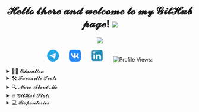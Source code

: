 <h1 align="center">𝓗𝓮𝓵𝓵𝓸 𝓽𝓱𝓮𝓻𝓮 𝓪𝓷𝓭 𝔀𝓮𝓵𝓬𝓸𝓶𝓮 𝓽𝓸 𝓶𝔂 𝓖𝓲𝓽𝓗𝓾𝓫 𝓹𝓪𝓰𝓮!
<img src="https://github.com/blackcater/blackcater/raw/main/images/Hi.gif" height="32"/></h1>
<!-- Typing SVG by DenverCoder1 - https://github.com/DenverCoder1/readme-typing-svg -->
<p align="center">
  <a href="https://github.com/DenverCoder1/readme-typing-svg"><img src="https://readme-typing-svg.herokuapp.com/?lines=𝓜𝔂+𝓷𝓪𝓶𝓮+𝓲𝓼+𝓢𝓮𝓻𝓰𝓮𝓲;𝓘+𝔀𝓸𝓻𝓴+𝓪𝓼+𝓪+𝓠𝓐+𝓮𝓷𝓰𝓲𝓷𝓮𝓮𝓻;𝓐𝓵𝔀𝓪𝔂𝓼+𝓵𝓮𝓪𝓻𝓷𝓲𝓷𝓰+𝓷𝓮𝔀+𝓽𝓱𝓲𝓷𝓰𝓼;𝓝𝓲𝓬𝓮+𝓽𝓸+𝓶𝓮𝓮𝓽+𝔂𝓸𝓾!&font=Fira%20Code&center=true&width=650&height=50&color=61dafb&vCenter=true&size=26"></a>
</p>

<!-- Social icons section -->
<p align="center">
  <a href="https://t.me/SergeevSS90"><img width="32px" alt="Telegram" title="Telegram" src="images/logo/Telegram.svg"/></a>
  &#8287;&#8287;&#8287;&#8287;&#8287;
  <a href="https://vk.com/id3951525"><img width="32px" alt="VK" title="VK" src="images/logo/vk.svg"/></a>
  &#8287;&#8287;&#8287;&#8287;&#8287;
  <a href="https://www.linkedin.com/in/sergeevss90/"><img width="32px" alt="Linkedin" title="Linkedin" src="images/logo/Linkedin_icon.svg"/></a>
  &#8287;&#8287;&#8287;&#8287;&#8287;
  <img src="https://komarev.com/ghpvc/?username=SergeevSergeiS" alt="Profile Views:">
</p>

<!-- Education section -->
<details>	
  <summary>👨‍🎓 𝓔𝓭𝓾𝓬𝓪𝓽𝓲𝓸𝓷</summary>
  <table width="100%" border='0'>
    <tr>
        <td width="30%" align="center" valign="center">
            <img src="images/logo/ssu.png">
            </td>
            <td valign="middle">𝒮𝒶𝓇𝒶𝓉𝑜𝓋 𝒮𝓉𝒶𝓉𝑒 𝒰𝓃𝒾𝓋𝑒𝓇𝓈𝒾𝓉𝓎.
            </br>𝒜𝓅𝓅𝓁𝒾𝑒𝒹 𝒞𝑜𝓂𝓅𝓊𝓉𝑒𝓇 𝒮𝒸𝒾𝑒𝓃𝒸𝑒 𝒾𝓃 𝒮𝑜𝒸𝒾𝑜𝓁𝑜𝑔𝓎
            <a target="_blank" href="http://www.sgu.ru/en">sgu.ru</a>.
    </td>
</tr>
<tr>
    <td width="30%" valign="center">
        <img src="images/logo/JB.png">
        </td>
        <td valign="middle">𝒫𝓇𝑜𝒿𝑒𝒸𝓉-𝒷𝒶𝓈𝑒𝒹 𝒪𝓃𝓁𝒾𝓃𝑒 𝐿𝑒𝒶𝓇𝓃𝒾𝓃𝑔 𝒫𝓁𝒶𝓉𝒻𝑜𝓇𝓂
          <a target="_blank" href="https://hyperskill.org/">hyperskill.org</a>. 𝑀𝓎 𝓅𝓇𝑜𝒻𝒾𝓁𝑒:
            <a href="https://hyperskill.org/profile/181586533"><img width="48px" alt="JB" title="JB" src="images/logo/JB-small.png"/></a> 
</td>
<tr>
    <td width="30%" valign="center">
        <img src="images/logo/qa-guru.png">
        </td>
        <td valign="middle">𝒮𝒸𝒽𝑜𝑜𝓁 𝑜𝒻 𝒜𝓊𝓉𝑜𝓂𝒶𝓉𝒾𝑜𝓃 𝒯𝑒𝓈𝓉𝒾𝓃𝑔 𝐸𝓃𝑔𝒾𝓃𝑒𝑒𝓇𝓈 
            <a target="_blank" href="https://qa.guru">qa.guru</a>. 
        </td>
    </tr>
</tr>
</table>
</br>
  </details>
  
<!-- Tools section -->
<details>	
  <summary>🛠️ 𝓕𝓪𝓿𝓸𝓾𝓻𝓲𝓽𝓮  𝓣𝓸𝓸𝓵𝓼</summary>
<img title="Allure Behaviors" src="images/logo/wip.png">
</br>
</details>
<!-- Additional info section -->
<details>	
  <summary>🔍 𝓜𝓸𝓻𝓮 𝓐𝓫𝓸𝓾𝓽 𝓜𝓮</summary>
  
```mermaid
  gantt 
    title 𝒲𝑜𝓇𝓀 𝑒𝓍𝓅𝑒𝓇𝒾𝑒𝓃𝒸𝑒
    dateFormat  YYYY-MM
    section 👨‍💻
    𝒮𝓊𝓅𝓅𝑜𝓇𝓉 𝐸𝓃𝑔𝒾𝓃𝑒𝑒𝓇         :done, 2014-02, 912d
    С𝑜𝓂𝓂𝓊𝓃𝒾𝒸𝒶𝓉𝒾𝑜𝓃𝓈 𝐸𝓃𝑔𝒾𝓃𝑒𝑒𝓇 :done, 2016-05, 608d
    𝒮𝓎𝓈𝓉𝑒𝓂 𝒜𝒹𝓂𝒾𝓃𝒾𝓈𝓉𝓇𝒶𝓉𝑜𝓇    :done, 2017-07, 604d
    𝒮𝓎𝓈𝓉𝑒𝓂 𝐸𝓃𝑔𝒾𝓃𝑒𝑒𝓇          :done, 2019-01,  1005d
    𝒬𝒜 𝐸𝓃𝑔𝒾𝓃𝑒𝑒𝓇               :done, 2021-04, 504d
```
𝑀𝓎 𝒞𝒱 𝓌𝒾𝓁𝓁 𝒷𝑒 𝒽𝑒𝓇𝑒 𝓈𝑜𝑜𝓃 😉  
<br><img src="images/gifs/wfh.gif" alt="image" align="left" width="100"/> &#8287;&#8287;&#8287;&#8287;&#8287;&#8287;𝒞𝓊𝓇𝓇𝑒𝓃𝓉𝓁𝓎 𝓌𝑜𝓇𝓀𝒾𝓃𝑔 𝒶𝓉 &#8287;<a href="https://bellintegrator.ru/"><img width="32px" alt="Bell Integrator" title="Bell Integrator" src="images/logo/Bell.png"/></a>
<cut/>
<br><img src="images/gifs/corgi.webp" alt="image" align="left" width="100"/> &#8287;&#8287;&#8287;&#8287;&#8287;&#8287;𝑀𝓎 𝒹𝑜𝑔 𝒶𝓁𝓈𝑜 𝓈𝒶𝓎𝓈 "𝐻𝐼"! &#8287;<a href="https://www.instagram.com/corgi_olivka/"><img width="32px" alt="Corgi Instagram" title="Corgi Instagram" src="images/logo/Instagram.png"/></a>
<cut/>  
<br clear="left"/>  
🌍 𝐼 𝓈𝓅𝑒𝒶𝓀 𝑅𝓊𝓈𝓈𝒾𝒶𝓃 (𝓃𝒶𝓉𝒾𝓋𝑒), 𝐸𝓃𝑔𝓁𝒾𝓈𝒽 (𝐵𝟤)
</details>

<!-- Github Stats section -->
<details>	
  <summary>🔥 𝓖𝓲𝓽𝓗𝓾𝓫  𝓢𝓽𝓪𝓽𝓼</summary>

  <br>
<p align=center>
  <div align=center>
    <a href="https://github.com/denvercoder1/github-readme-streak-stats" title="Go to Source">
      <img align="left" width=390 src="https://github-readme-streak-stats.herokuapp.com/?user=SergeevSergeiS&theme=react&border=61dafb&hide_border=true" alt="SergeevSergeiS" />
    </a>
    <a href="https://github.com/anuraghazra/github-readme-stats" title="Go to Source">
      <img align="right" width=390 src="https://github-readme-stats.vercel.app/api?username=SergeevSergeiS&show_icons=true&theme=react&border_color=61dafb&hide_border=true" />
    </a>
  </div>
  <br><br><br><br><br><br><br><br><br>
  <div align=center>
    <a href="https://github.com/anuraghazra/github-readme-stats">
      <img width=325 align="center" src="https://github-readme-stats.vercel.app/api/top-langs/?username=SergeevSergeiS&title_color=61dafb&text_color=ffffff&icon_color=61dafb&bg_color=20232a&langs_count=8&layout=compact&border_color=61dafb&hide_border=true" />
    </a>
  </div>
  <br>
  <img src="https://activity-graph.herokuapp.com/graph?username=SergeevSergeiS&theme=react-dark&bg_color=20232a&hide_border=true" width="100%"/>
</p>
</br>
</details>

<!-- Repos section -->
<details>	
  <summary>💻 𝓡𝓮𝓹𝓸𝓼𝓲𝓽𝓸𝓻𝓲𝓮𝓼</summary>
<img title="Allure Behaviors" src="images/logo/wip.png">
</br>
</details>
